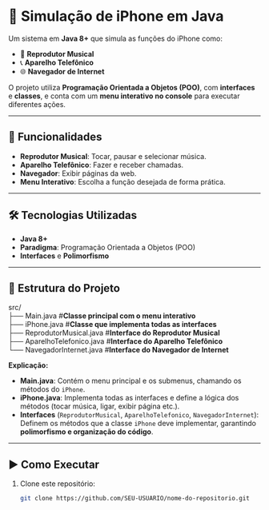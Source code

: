 # 📱 Simulação de iPhone em Java

Um sistema em **Java 8+** que simula as funções do iPhone como:
- 🎵 **Reprodutor Musical**
- 📞 **Aparelho Telefônico**
- 🌐 **Navegador de Internet**

O projeto utiliza **Programação Orientada a Objetos (POO)**, com **interfaces** e **classes**, e conta com um **menu interativo no console** para executar diferentes ações.

---

## 🚀 Funcionalidades
- **Reprodutor Musical**: Tocar, pausar e selecionar música.
- **Aparelho Telefônico**: Fazer e receber chamadas.
- **Navegador**: Exibir páginas da web.
- **Menu Interativo**: Escolha a função desejada de forma prática.

---

## 🛠 Tecnologias Utilizadas
- **Java 8+**
- **Paradigma**: Programação Orientada a Objetos (POO)
- **Interfaces** e **Polimorfismo**

---

## 📂 Estrutura do Projeto
src/<br>
├── Main.java     #**Classe principal com o menu interativo**<br>
├── iPhone.java     #**Classe que implementa todas as interfaces**<br>
├── ReprodutorMusical.java     #**Interface do Reprodutor Musical**<br>
├── AparelhoTelefonico.java     #**Interface do Aparelho Telefônico**<br>
└── NavegadorInternet.java     #**Interface do Navegador de Internet**<br>

**Explicação:**
- **Main.java**: Contém o menu principal e os submenus, chamando os métodos do `iPhone`.  
- **iPhone.java**: Implementa todas as interfaces e define a lógica dos métodos (tocar música, ligar, exibir página etc.).  
- **Interfaces** (`ReprodutorMusical`, `AparelhoTelefonico`, `NavegadorInternet`): Definem os métodos que a classe `iPhone` deve implementar, garantindo **polimorfismo e organização do código**.

---

## ▶️ Como Executar
1. Clone este repositório:
   ```bash
   git clone https://github.com/SEU-USUARIO/nome-do-repositorio.git


